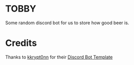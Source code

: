 # TOBBY
Some random discord bot for us to store how good beer is.




# Credits
Thanks to [kkrypt0nn](https://krypton.ninja) for their [Discord Bot Template](https://github.com/kkrypt0nn/Python-Discord-Bot-Template)  